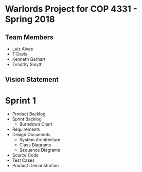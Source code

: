 # Warlords Project for COP 4331 - Spring 2018

## Team Members

- Luiz Alves
- T Davis
- Kenneth Gerhart
- Timothy Smyth

## Vision Statement



# Sprint 1

- Product Backlog
- Sprint Backlog
  - Burndown Chart
- Requirements
- Design Documents
  - System Architecture
  - Class Diagrams
  - Sequence Diagrams
- Source Code
- Test Cases
- Product Demonstration
